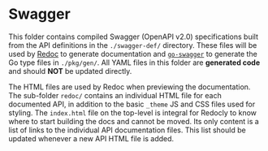 # Swagger

This folder contains compiled Swagger (OpenAPI v2.0) specifications built from the API definitions in the
`./swagger-def/` directory. These files will be used by [Redoc](https://github.com/Redocly/redoc) to generate
documentation and [`go-swagger`](https://goswagger.io/) to generate the Go type files in `./pkg/gen/`. All YAML files in
this folder are **generated code** and should **NOT** be updated directly.

The HTML files are used by Redoc when previewing the documentation. The sub-folder `redoc/` contains an individual HTML
file for each documented API, in addition to the basic `_theme` JS and CSS files used for styling. The `index.html` file
on the top-level is integral for Redocly to know where to start building the docs and cannot be moved. Its only content
is a list of links to the individual API documentation files. This list should be updated whenever a new API HTML file
is added.
